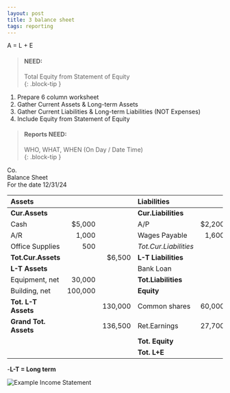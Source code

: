 ```yaml
---
layout: post
title: 3 balance sheet
tags: reporting
---
```


A = L + E 

>#### NEED: 
>
>Total Equity from Statement of Equity   
{: .block-tip }

1. Prepare 6 column worksheet   
2. Gather Current Assets & Long-term Assets  
3. Gather Current Liabilities & Long-term Liabilities (NOT Expenses)  
4. Include Equity from Statement of Equity 

> #### Reports NEED:
>
> WHO, WHAT, WHEN (On Day / Date Time)  
{: .block-tip }

Co.    
Balance Sheet   
For the date 12/31/24   

|Assets|  |  |Liabilities| | |
|:-|-:|-:|:-|-:|-:|
|**Cur.Assets**| | |**Cur.Liabilities**| | |
|Cash|$5,000| |A/P|$2,200| |
|A/R|1,000| |Wages Payable|1,600| |
|Office Supplies|500| |*Tot.Cur.Liabilities*| |3,800|
|**Tot.Cur.Assets**| |$6,500 |**L-T Liabilities**| | |
|**L-T Assets**| | |Bank Loan| |45,000|
|Equipment, net|30,000| |**Tot.Liabilities**| |48,800|
|Building, net|100,000| |**Equity**|| |
|**Tot. L-T Assets**| |130,000 |Common shares|60,000| |
|**Grand Tot. Assets** | |136,500|Ret.Earnings|27,700| |
| | | |**Tot. Equity**| |87,700|
| | | |**Tot. L+E**| |$136,500|

-**L-T = Long term**  

![Example Income Statement](/assets/tony-bell/balance.sheet.numbers.png)   


